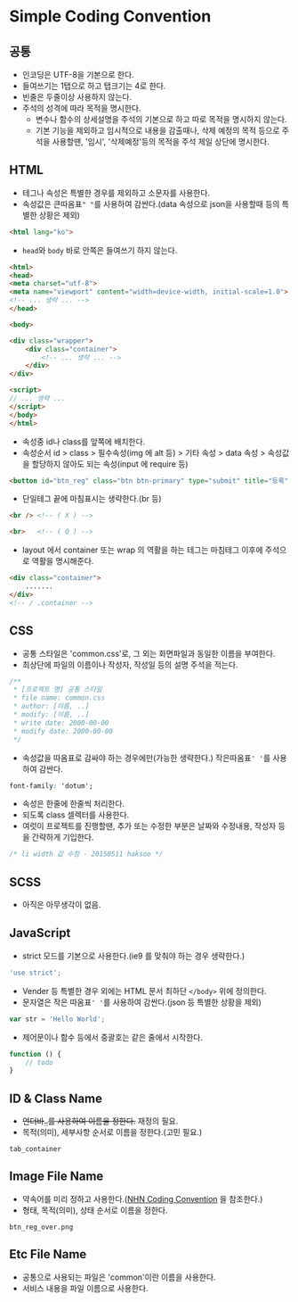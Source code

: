 # Simple Coding Convention

## 공통
- 인코딩은 UTF-8을 기본으로 한다.
- 들여쓰기는 1탭으로 하고 탭크기는 4로 한다.
- 빈줄은 두줄이상 사용하지 않는다.
- 주석의 성격에 따라 목적을 명시한다.
	- 변수나 함수의 상세설명을 주석의 기본으로 하고 따로 목적을 명시하지 않는다.
	- 기본 기능을 제외하고 임시적으로 내용을 감출때나, 삭제 예정의 목적 등으로 주석을 사용할땐, '임시', '삭제예정'등의 목적을 주석 제일 상단에 명시한다.

## HTML
- 테그나 속성은 특별한 경우를 제외하고 소문자를 사용한다.
- 속성값은 큰따옴표`" "`를 사용하여 감싼다.(data 속성으로 json을 사용할때 등의 특별한 상황은 제외)
```html
<html lang="ko">
```
- `head`와 `body` 바로 안쪽은 들여쓰기 하지 않는다.
```html
<html>
<head>
<meta charset="utf-8">
<meta name="viewport" content="width=device-width, initial-scale=1.0">
<!-- ... 생략 ... -->
</head>

<body>

<div class="wrapper">
	<div class="container">
		<!-- ... 생략 ... -->
	</div>
</div>

<script>
// ... 생략 ...
</script>
</body>
</html>
```
- 속성중 id나 class를 앞쪽에 배치한다.
- 속성순서 id > class > 필수속성(img 에 alt 등) > 기타 속성 > data 속성 > 속성값을 할당하지 않아도 되는 속성(input 에 require 등)
```html
<button id="btn_reg" class="btn btn-primary" type="submit" title="등록" data-toggle="tooltip" disabled>등록</button>
```
- 단일테그 끝에 마침표시는 생략한다.(br 등)
```html
<br /> <!-- ( X ) -->

<br>   <!-- ( O ) -->
```
- layout 에서 container 또는 wrap 의 역활을 하는 테그는 마침테그 이후에 주석으로 역활을 명시해준다.
```html
<div class="container">
	.......
</div>
<!-- / .container -->
```

## CSS
- 공통 스타일은 'common.css'로, 그 외는 화면파일과 동일한 이름을 부여한다.
- 최상단에 파일의 이름이나 작성자, 작성일 등의 설명 주석을 적는다.
```css
/**
 * [프로젝트 명] 공통 스타일
 * file name: common.css
 * author: [이름, ..]
 * modify: [이름, ..]
 * write date: 2000-00-00
 * modify date: 2000-00-00
 */
```
- 속성값을 따옴표로 감싸야 하는 경우에만(가능한 생략한다.) 작은따옴표`' '`를 사용하여 감싼다.
```css
font-family: 'dotum';
```
- 속성은 한줄에 한줄씩 처리한다.
- 되도록 class 셀렉터를 사용한다.
- 여럿이 프로젝트를 진행할땐, 추가 또는 수정한 부분은 날짜와 수정내용, 작성자 등을 간략하게 기입한다.
```css
/* li width 값 수정 - 20150511 haksoo */
```

## SCSS
- 아직은 아무생각이 없음.

## JavaScript
- strict 모드를 기본으로 사용한다.(ie9 를 맞춰야 하는 경우 생략한다.)
```javascript
'use strict';
```
- Vender 등 특별한 경우 외에는 HTML 문서 최하단 `</body>` 위에 정의한다.
- 문자열은 작은 따옴표`' '`를 사용하여 감싼다.(json 등 특별한 상황을 제외)
```javascript
var str = 'Hello World';
```
- 제어문이나 함수 등에서 중괄호는 같은 줄에서 시작한다.
```javascript
function () {
	// todo
}
```

## ID & Class Name
- ~~언더바`_`를 사용하여 이름을 정한다.~~ 재정의 필요.
- 목적(의미), 세부사항 순서로 이름을 정한다.(고민 필요.)
```
tab_container
```

## Image File Name
- 약속어를 미리 정하고 사용한다.([NHN Coding Convention](http://nuli.navercorp.com/sharing/fe/coding) 을 참조한다.)
- 형태, 목적(의미), 상태 순서로 이름을 정한다.
```
btn_reg_over.png
```

## Etc File Name
- 공통으로 사용되는 파일은 'common'이란 이름을 사용한다.
- 서비스 내용을 파일 이름으로 사용한다.
